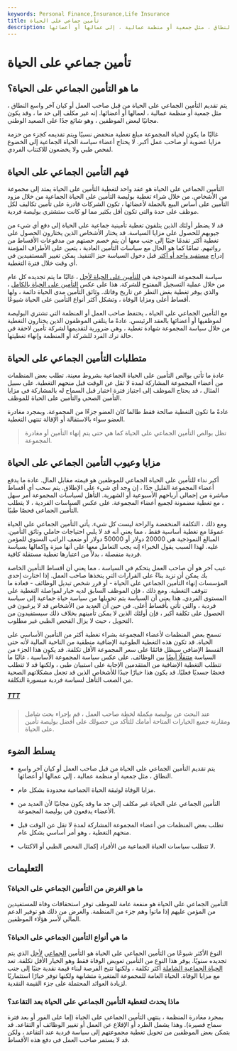 ```yaml
---
keywords: Personal Finance,Insurance,Life Insurance
title: تأمين جماعي على الحياة
description: يتم تقديم التأمين الجماعي على الحياة من قبل صاحب العمل أو كيان آخر واسع النطاق ، مثل جمعية أو منظمة عمالية ، إلى عمالها أو أعضائها.
---
```


# تأمين جماعي على الحياة
## ما هو التأمين الجماعي على الحياة؟

يتم تقديم التأمين الجماعي على الحياة من قبل صاحب العمل أو كيان آخر واسع النطاق ، مثل جمعية أو منظمة عمالية ، لعمالها أو أعضائها. إنه غير مكلف إلى حد ما ، وقد يكون مجانيًا لبعض الموظفين ، وهو شائع جدًا على الصعيد الوطني.

غالبًا ما يكون لحياة المجموعة مبلغ تغطية منخفض نسبيًا ويتم تقديمه كجزء من حزمة مزايا عضوية أو صاحب عمل أكبر. لا يحتاج أعضاء سياسة الحياة الجماعية إلى الخضوع لفحص طبي ولا يخضعون للاكتتاب الفردي.

## فهم التأمين الجماعي على الحياة

التأمين الجماعي على الحياة هو عقد واحد لتغطية التأمين على الحياة يمتد إلى مجموعة من الأشخاص. من خلال شراء تغطية بوليصة التأمين على الحياة الجماعية من خلال مزود التأمين على أساس البيع بالجملة لأعضائها ، تكون الشركات قادرة على تأمين تكاليف لكل موظف على حدة والتي تكون أقل بكثير مما لو كانت ستشتري بوليصة فردية.

قد لا يضطر أولئك الذين يتلقون تغطية تأمينية جماعية على الحياة إلى دفع أي شيء من جيوبهم للحصول على مزايا السياسة. قد يختار الأشخاص الذين يختارون الحصول على تغطية أكثر تقدمًا جنبًا إلى جنب معها أن يتم خصم حصتهم من مدفوعات الأقساط من رواتبهم. تمامًا كما هو الحال مع سياسات التأمين العادية ، يتعين على الأطراف المؤمنة إدراج [مستفيد واحد أو أكثر](/beneficiary) قبل دخول السياسة حيز التنفيذ. يمكن تغيير المستفيدين في أي وقت خلال فترة التغطية.

سياسة المجموعة النموذجية هي [للتأمين على الحياة لأجل](/termlife) ، غالبًا ما يتم تجديده كل عام من خلال عملية التسجيل المفتوح للشركة. هذا على عكس [التأمين على الحياة بالكامل](/wholelife) ، والذي يوفر تغطية بغض النظر عن تاريخ وفاتك. وثائق التأمين مدى الحياة دائمة ، ولها أقساط أعلى ومزايا الوفاة ، وتشكل أكثر أنواع التأمين على الحياة شيوعًا.

مع التأمين الجماعي على الحياة ، يحتفظ صاحب العمل أو المنظمة التي تشتري البوليصة لموظفيها أو أعضائها بالعقد الرئيسي. عادةً ما يتلقى الموظفون الذين يختارون التغطية من خلال سياسة المجموعة شهادة تغطية ، وهي ضرورية لتقديمها لشركة تأمين لاحقة في حالة ترك الفرد للشركة أو المنظمة وإنهاء تغطيتها.

## متطلبات التأمين الجماعي على الحياة

عادة ما تأتي بوالص التأمين على الحياة الجماعية بشروط معينة. تطلب بعض المنظمات من أعضاء المجموعة المشاركة لمدة لا تقل عن الوقت قبل منحهم التغطية. على سبيل المثال ، قد يحتاج الموظف إلى اجتياز فترة اختبار قبل السماح له بالمشاركة في مزايا التأمين الصحي والتأمين على الحياة للموظف.

عادةً ما تكون التغطية صالحة فقط طالما كان العضو جزءًا من المجموعة. وبمجرد مغادرة العضو سواء بالاستقالة أو الإقالة تنتهي التغطية.

> تظل بوالص التأمين الجماعي على الحياة كما هي حتى يتم إنهاء التأمين أو مغادرة المجموعة.

>

## مزايا وعيوب التأمين الجماعي على الحياة

أكبر نداء للتأمين على الحياة الجماعي للموظفين هو قيمته مقابل المال. عادة ما يدفع أعضاء المجموعة القليل جدًا ، إن وجد أي شيء على الإطلاق. يتم سحب أي أقساط مباشرة من إجمالي أرباحهم الأسبوعية أو الشهرية. التأهل لسياسات المجموعة أمر سهل ، مع تغطية مضمونة لجميع أعضاء المجموعة. على عكس السياسات الفردية ، لا يتطلب التأمين الجماعي فحصًا طبيًا.

ومع ذلك ، التكلفة المنخفضة والراحة ليست كل شيء. يأتي التأمين الجماعي على الحياة عمومًا مع تغطية أساسية فقط ، مما يعني أنه قد لا يلبي احتياجات حاملي وثائق التأمين. المبالغ النموذجية هي 20000 دولار أو 50000 دولار أو ضعف الراتب السنوي للمؤمن عليه. لهذا السبب يقول الخبراء إنه يجب التعامل معها على أنها ميزة وإكمالها بسياسة فردية منفصلة ، بدلاً من اعتبارها تغطية مستقلة كافية.

عيب آخر هو أن صاحب العمل يتحكم في السياسة ، مما يعني أن أقساط التأمين الخاصة بك يمكن أن تزيد بناءً على القرارات التي يتخذها صاحب العمل. إذا اختارت إحدى المؤسسات إنهاء التأمين الجماعي على الحياة - أو قرر شخص تبديل الوظائف - فعادة ما تتوقف التغطية. ومع ذلك ، فإن الموظف السابق لديه خيار لمواصلة التغطية على المستوى الفردي. هذا يعني أن السياسة يتم تحويلها من سياسة حياة جماعية إلى سياسة فردية ، والتي تأتي بأقساط أعلى. في حين أن العديد من الأشخاص قد لا يرغبون في الحصول على تكلفة أكبر ، فإن أولئك الذين لا يمكن تأمينهم بخلاف ذلك سيستفيدون من التحويل ، حيث لا يزال الفحص الطبي غير مطلوب.

تسمح بعض المنظمات لأعضاء المجموعة بشراء تغطية أكثر من التأمين الأساسي على الحياة. قد تكون هذه التغطية الطوعية الإضافية منطقية من الناحية المالية لأنه حتى القسط الإضافي سيظل قائمًا على سعر المجموعة الأقل تكلفة. قد يكون هذا الجزء من السياسة [متنقلًا أيضًا](/portable-benefits) بين الوظائف. على عكس سياسة المجموعة الأساسية ، غالبًا ما تتطلب التغطية الإضافية من المتقدمين الإجابة على استبيان طبي ، ولكنها قد لا تتطلب فحصًا جسديًا فعليًا. قد يكون هذا خيارًا جيدًا للأشخاص الذين قد تجعل مشكلاتهم الصحية من الصعب التأهل لسياسة فردية ميسورة التكلفة.

<h5> <a href=""> TTT </a> </h5>

> عند البحث عن بوليصة مكملة لخطة صاحب العمل ، قم بإجراء بحث شامل ومقارنة جميع الخيارات المتاحة أمامك للتأكد من حصولك على أفضل بوليصة تأمين على الحياة.

>

## يسلط الضوء

- يتم تقديم التأمين الجماعي على الحياة من قبل صاحب العمل أو كيان آخر واسع النطاق ، مثل جمعية أو منظمة عمالية ، إلى عمالها أو أعضائها.

- مزايا الوفاة لوثيقة الحياة الجماعية محدودة بشكل عام.

- التأمين الجماعي على الحياة غير مكلف إلى حد ما وقد يكون مجانيًا لأن العديد من الأعضاء يدفعون في بوليصة المجموعة.

- تطلب بعض المنظمات من أعضاء المجموعة المشاركة لمدة لا تقل عن الوقت قبل منحهم التغطية ، وهو أمر أساسي بشكل عام.

- لا تتطلب سياسات الحياة الجماعية من الأفراد إكمال الفحص الطبي أو الاكتتاب.

## التعليمات

### ما هو الغرض من التأمين الجماعي على الحياة؟

التأمين الجماعي على الحياة هو منفعة عامة للموظف توفر استحقاقات وفاة للمستفيدين من المؤمن عليهم إذا ماتوا وهم جزء من المنظمة. والغرض من ذلك هو توفير الدعم المالي لأسر هؤلاء الموظفين.

### ما هي أنواع التأمين الجماعي على الحياة؟

النوع الأكثر شيوعًا من التأمين الجماعي على الحياة هو التأمين [الجماعي](/group-term-life-insurance) [لأجل](/group-term-life-insurance) الذي يتم تجديده سنويًا. يوفر هذا النوع من التأمين تعويض الوفاة فقط وهو الخيار الأقل تكلفة. تعد [الحياة الجماعية الشاملة](/group-universal-life-policy) أكثر تكلفة ، ولكنها تتيح الفرصة لبناء قيمة نقدية جنبًا إلى جنب مع مزايا الوفاة. الحياة العامة للمجموعة المتغيرة متشابهة ولكنها توفر خيارًا استثماريًا لزيادة العوائد المحتملة على جزء القيمة النقدية.

### ماذا يحدث لتغطية التأمين الجماعي على الحياة بعد التقاعد؟

بمجرد مغادرة المنظمة ، ينتهي التأمين الجماعي على الحياة (إما على الفور أو بعد فترة سماح قصيرة). وهذا يشمل الطرد أو الإقلاع عن العمل أو تغيير الوظائف أو التقاعد. قد يتمكن بعض الموظفين من تحويل تغطية مجموعتهم إلى سياسة فردية عند التقاعد ، ولكن قد لا يستمر صاحب العمل في دفع هذه الأقساط.

